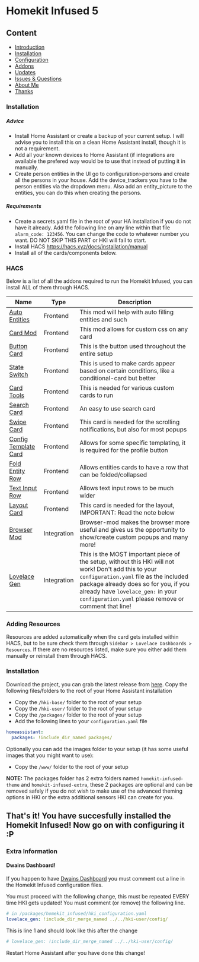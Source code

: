 # Homekit Infused 5

## Content
- [Introduction](index.md)
- [Installation](installation.md)
- [Configuration](configuration.md)
- [Addons](addons.md)
- [Updates](updates.md)
- [Issues & Questions](issues.md)
- [About Me](about.md)
- [Thanks](thanks.md)

### Installation
##### Advice
- Install Home Assistant or create a backup of your current setup. I will advise you to install this on a clean Home Assistant install, though it is not a requirement.
- Add all your known devices to Home Assistant (if integrations are available the prefered way would be to use that instead of putting it in manually.
- Create person entities in the UI go to configuration>persons and create all the persons in your house. Add the device_trackers you have to the person entities via the dropdown menu. Also add an entity_picture to the entities, you can do this when creating the persons.

##### Requirements
- Create a secrets.yaml file in the root of your HA installation if you do not have it already. Add the following line on any line within that file `alarm_code: 123456`. You can change the code to whatever number you want. DO NOT SKIP THIS PART or HKI will fail to start.
- Install HACS https://hacs.xyz/docs/installation/manual
- Install all of the cards/components below.

### HACS
Below is a list of all the addons required to run the Homekit Infused, you can install ALL of them through HACS.

| Name | Type  | Description |
|----------------------------------|-------------|---------------------------------------------------------------------------------------------------------------------------------------------------------------------------------------------------------|
| [Auto Entities](https://github.com/thomasloven/lovelace-auto-entities) | Frontend | This mod will help with auto filling entities and such |
| [Card Mod](https://github.com/thomasloven/lovelace-card-mod) | Frontend | This mod allows for custom css on any card |
| [Button Card](https://github.com/custom-cards/button-card) | Frontend | This is the button used throughout the entire setup |
| [State Switch](https://github.com/thomasloven/lovelace-state-switch) | Frontend | This is used to make cards appear based on certain conditions, like a conditional-card but better |
| [Card Tools](https://github.com/thomasloven/lovelace-card-tools) | Frontend | This is needed for various custom cards to run |
| [Search Card](https://github.com/postlund/search-card) | Frontend | An easy to use search card |
| [Swipe Card](https://github.com/bramkragten/swipe-card) | Frontend | This card is needed for the scrolling notifications, but also for most popups |
| [Config Template Card](https://github.com/iantrich/config-template-card) | Frontend | Allows for some specific templating, it is required for the profile button |
| [Fold Entity Row](https://github.com/thomasloven/lovelace-fold-entity-row) | Frontend | Allows entities cards to have a row that can be folded/collapsed |
| [Text Input Row](https://github.com/gadgetchnnel/lovelace-text-input-row/) | Frontend | Allows text input rows to be much wider |
| [Layout Card](https://github.com/thomasloven/lovelace-layout-card) | Frontend | This card is needed for the layout, IMPORTANT: Read the note below |
| [Browser Mod](https://github.com/thomasloven/hass-browser_mod) | Integration | Browser-mod makes the browser more useful and gives us the opportunity to show/create custom popups and many more! |
| [Lovelace Gen](https://github.com/thomasloven/hass-lovelace_gen) | Integration | This is the MOST important piece of the setup, without this HKI will not work! Don't add this to your `configuration.yaml` file as the included package already does so for you, if you already have `lovelace_gen:` in your `configuration.yaml` please remove or comment that line! |

### Adding Resources
Resources are added automatically when the card gets installed within HACS, but to be sure check them through `Sidebar > Lovelace Dashboards > Resources`. If there are no resources listed, make sure you either add them manually or reinstall them through HACS.

### Installation
Download the project, you can grab the latest release from [here](https://github.com/jimz011/homekit-infused/releases).
Copy the following files/folders to the root of your Home Assistant installation

- Copy the `/hki-base/` folder to the root of your setup
- Copy the `/hki-user/` folder to the root of your setup
- Copy the `/packages/` folder to the root of your setup
- Add the following lines to your `configuration.yaml` file

```yaml
homeassistant:
  packages: !include_dir_named packages/
```

Optionally you can add the images folder to your setup (it has some useful images that you might want to use):
- Copy the `/www/` folder to the root of your setup

**NOTE:** The packages folder has 2 extra folders named `homekit-infused-theme` and `homekit-infused-extra`, these 2 packages are optional and can be removed safely if you do not wish to make use of the advanced theming options in HKI or the extra additional sensors HKI can create for you.

## That's it! You have succesfully installed the Homekit Infused! Now go on with configuring it :P

### Extra Information
#### Dwains Dashboard!

If you happen to have [Dwains Dashboard](https://github.com/dwainscheeren/dwains-lovelace-dashboard) you must comment out a line in the Homekit Infused configuration files.

You must proceed with the following change, this must be repeated EVERY time HKI gets updated! You must comment (or remove) the following line.
```yaml
# in /packages/homekit_infused/hki_configuration.yaml
lovelace_gen: !include_dir_merge_named ../../hki-user/config/
```

This is line 1 and should look like this after the change

```yaml
# lovelace_gen: !include_dir_merge_named ../../hki-user/config/
```

Restart Home Assistant after you have done this change!
